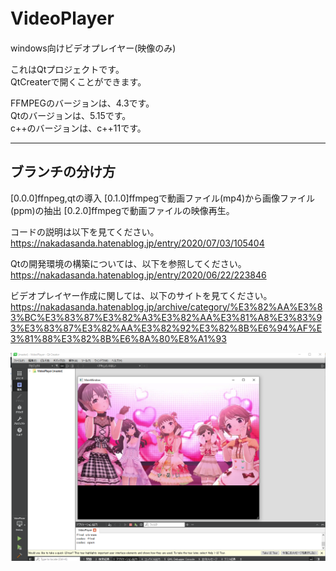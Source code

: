 # VideoPlayer 　　

windows向けビデオプレイヤー(映像のみ)  

これはQtプロジェクトです。  
QtCreaterで開くことができます。  
  
  
FFMPEGのバージョンは、4.3です。  
Qtのバージョンは、5.15です。  
c++のバージョンは、c++11です。  

____________
## ブランチの分け方
[0.0.0]ffnpeg,qtの導入
[0.1.0]ffmpegで動画ファイル(mp4)から画像ファイル(ppm)の抽出
[0.2.0]ffmpegで動画ファイルの映像再生。

コードの説明は以下を見てください。  
https://nakadasanda.hatenablog.jp/entry/2020/07/03/105404  

Qtの開発環境の構築については、以下を参照してください。   
https://nakadasanda.hatenablog.jp/entry/2020/06/22/223846  

ビデオプレイヤー作成に関しては、以下のサイトを見てください。  
https://nakadasanda.hatenablog.jp/archive/category/%E3%82%AA%E3%83%BC%E3%83%87%E3%82%A3%E3%82%AA%E3%81%A8%E3%83%93%E3%83%87%E3%82%AA%E3%82%92%E3%82%8B%E6%94%AF%E3%81%88%E3%82%8B%E6%8A%80%E8%A1%93  

![](./キャプチャ.PNG)
